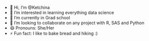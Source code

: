 - 👋 Hi, I’m @Ketchina
- 👀 I’m interested in learning everything data science
- 🌱 I’m currently in Grad school
- 💞️ I’m looking to collaborate on any project with R, SAS and Python
- 😄 Pronouns: She/Her
- ⚡ Fun fact: I like to bake bread and hiking :)

<!---
Ketchina/Ketchina is a ✨ special ✨ repository because its `README.md` (this file) appears on your GitHub profile.
You can click the Preview link to take a look at your changes.
--->
